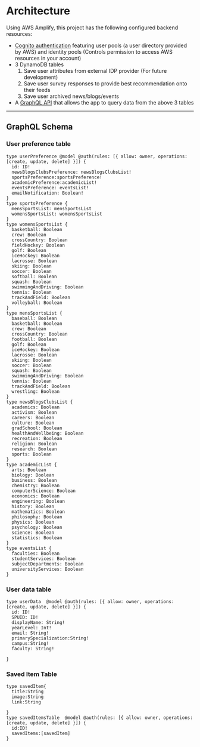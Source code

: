# Architecture

Using AWS Amplify, this project has the following configured backend resources:
* [Cognito authentication](https://docs.amplify.aws/lib/auth/getting-started/q/platform/js) featuring user pools (a user directory provided by AWS) and identity pools (Controls permission to access AWS resources in your account)
* 3 DynamoDB tables 
  1. Save user attributes from external IDP provider (For future development)
  2. Save user survey responses to provide best recommendation onto their feeds 
  3. Save user archived news/blogs/events
* A [GraphQL API](https://docs.amplify.aws/guides/api-graphql/building-a-form-api/q/platform/js) that allows the app to query data from the above 3 tables


<hr>

## GraphQL Schema
### User preference table
```
type userPreference @model @auth(rules: [{ allow: owner, operations: [create, update, delete] }]) {
  id: ID!
  newsBlogsClubsPreference: newsBlogsClubsList!
  sportsPreference:sportsPreference!
  academicPreference:academicList!
  eventsPreference: eventsList!
  emailNotification: Boolean!
}
type sportsPreference {
  mensSportsList: mensSportsList
  womensSportsList: womensSportsList
}
type womensSportsList {
  basketball: Boolean
  crew: Boolean
  crossCountry: Boolean
  fieldHockey: Boolean
  golf: Boolean
  iceHockey: Boolean
  lacrosse: Boolean
  skiing: Boolean
  soccer: Boolean
  softball: Boolean
  squash: Boolean
  swimmingAndDriving: Boolean
  tennis: Boolean
  trackAndField: Boolean
  volleyball: Boolean
}
type mensSportsList {
  baseball: Boolean
  basketball: Boolean
  crew: Boolean
  crossCountry: Boolean
  football: Boolean
  golf: Boolean
  iceHockey: Boolean
  lacrosse: Boolean
  skiing: Boolean
  soccer: Boolean
  squash: Boolean
  swimmingAndDriving: Boolean
  tennis: Boolean
  trackAndField: Boolean
  wrestling: Boolean
}
type newsBlogsClubsList {
  academics: Boolean
  activism: Boolean
  careers: Boolean
  culture: Boolean
  gradSchool: Boolean
  healthAndWellbeing: Boolean
  recreation: Boolean
  religion: Boolean
  research: Boolean
  sports: Boolean
}
type academicList {
  arts: Boolean
  biology: Boolean
  business: Boolean
  chemistry: Boolean
  computerScience: Boolean
  economics: Boolean
  engineering: Boolean
  history: Boolean
  mathematics: Boolean
  philosophy: Boolean
  physics: Boolean
  psychology: Boolean
  science: Boolean
  statistics: Boolean
}
type eventsList {
  faculties: Boolean
  studentServices: Boolean
  subjectDepartments: Boolean
  universityServices: Boolean
}
```
### User data table
```
type userData  @model @auth(rules: [{ allow: owner, operations: [create, update, delete] }]) {
  id: ID!
  SPUID: ID!
  displayName: String!
  yearLevel: Int!
  email: String!
  primarySpecialization:String!
  campus:String!
  faculty: String!

}

```
### Saved Item Table
```
type savedItem{
  title:String
  image:String
  link:String

}
type savedItemsTable  @model @auth(rules: [{ allow: owner, operations: [create, update, delete] }]) {
  id:ID!
  savedItems:[savedItem]
}

